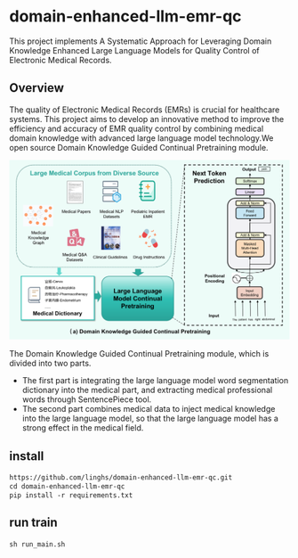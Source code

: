 # domain-enhanced-llm-emr-qc


This project implements A Systematic Approach for Leveraging Domain Knowledge Enhanced Large Language Models for Quality Control of Electronic Medical Records.

## Overview

The quality of Electronic Medical Records (EMRs) is crucial for healthcare systems. This project aims to develop an innovative method to improve the efficiency and accuracy of EMR quality control by combining medical domain knowledge with advanced large language model technology.We open source Domain Knowledge Guided Continual Pretraining module.

![Logo](./image/llm_domain_continue_pretrain.png "llm_domain_continue_pretrain")

The Domain Knowledge Guided Continual Pretraining module, which is divided into two parts. 
* The first part is integrating the large language model word segmentation dictionary into the medical part, and extracting medical professional words through SentencePiece tool.
* The second part combines medical data to inject medical knowledge into the large language model, so that the large language model has a strong effect in the medical field.

## install

```
https://github.com/linghs/domain-enhanced-llm-emr-qc.git
cd domain-enhanced-llm-emr-qc
pip install -r requirements.txt
```

## run train
```
sh run_main.sh
```
